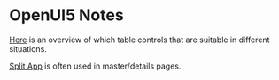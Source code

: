 OpenUI5 Notes
=============


[Here](https://sapui5.netweaver.ondemand.com/#docs/guide/148892ff9aea4a18b912829791e38f3e.html) is an
overview of which table controls that are suitable in different situations.

[Split App](https://sapui5.netweaver.ondemand.com/#docs/guide/eedfe79e4c19462eafe8780aeab16a3c.html) is often
used in master/details pages.
